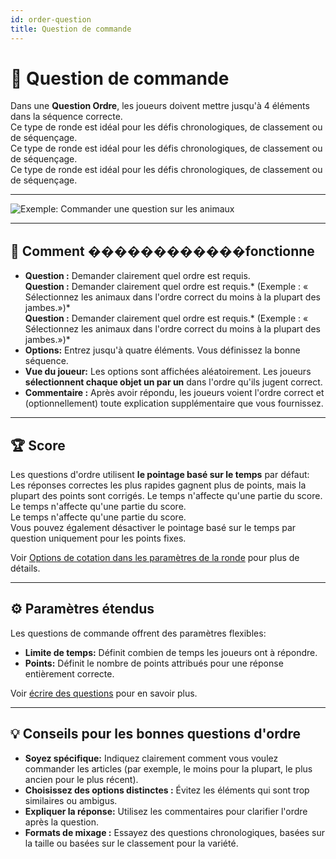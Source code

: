 ```yaml
---
id: order-question
title: Question de commande
---
```


# 🔀 Question de commande

Dans une **Question Ordre**, les joueurs doivent mettre jusqu'à 4 éléments dans la séquence correcte.\
Ce type de ronde est idéal pour les défis chronologiques, de classement ou de séquençage.\
Ce type de ronde est idéal pour les défis chronologiques, de classement ou de séquençage.\
Ce type de ronde est idéal pour les défis chronologiques, de classement ou de séquençage.

---

![Exemple: Commander une question sur les animaux](/images/question-modes/order-question/order-question-example.png)

---

## 📝 Comment ������������fonctionne

- **Question :** Demander clairement quel ordre est requis.\
  **Question :** Demander clairement quel ordre est requis.\* (Exemple : « Sélectionnez les animaux dans l'ordre correct du moins à la plupart des jambes.»)\*\
  **Question :** Demander clairement quel ordre est requis.\* (Exemple : « Sélectionnez les animaux dans l'ordre correct du moins à la plupart des jambes.»)\*
- **Options:** Entrez jusqu'à quatre éléments. Vous définissez la bonne séquence.
- **Vue du joueur:** Les options sont affichées aléatoirement. Les joueurs **sélectionnent chaque objet un par un** dans l'ordre qu'ils jugent correct.
- **Commentaire :** Après avoir répondu, les joueurs voient l'ordre correct et (optionnellement) toute explication supplémentaire que vous fournissez.

---

## 🏆 Score

Les questions d'ordre utilisent **le pointage basé sur le temps** par défaut:\
Les réponses correctes les plus rapides gagnent plus de points, mais la plupart des points sont corrigés. Le temps n'affecte qu'une partie du score.\
Le temps n'affecte qu'une partie du score.\
Le temps n'affecte qu'une partie du score.\
Vous pouvez également désactiver le pointage basé sur le temps par question uniquement pour les points fixes.

Voir [Options de cotation dans les paramètres de la ronde](../editor/008-round-options.md#scoring) pour plus de détails.

---

## ⚙️ Paramètres étendus

Les questions de commande offrent des paramètres flexibles:

- **Limite de temps:** Définit combien de temps les joueurs ont à répondre.
- **Points:** Définit le nombre de points attribués pour une réponse entièrement correcte.

Voir [écrire des questions](../editor/005-writing-questions.md) pour en savoir plus.

---

## 💡 Conseils pour les bonnes questions d'ordre

- **Soyez spécifique:** Indiquez clairement comment vous voulez commander les articles (par exemple, le moins pour la plupart, le plus ancien pour le plus récent).
- **Choisissez des options distinctes :** Évitez les éléments qui sont trop similaires ou ambigus.
- **Expliquer la réponse:** Utilisez les commentaires pour clarifier l'ordre après la question.
- **Formats de mixage :** Essayez des questions chronologiques, basées sur la taille ou basées sur le classement pour la variété.

